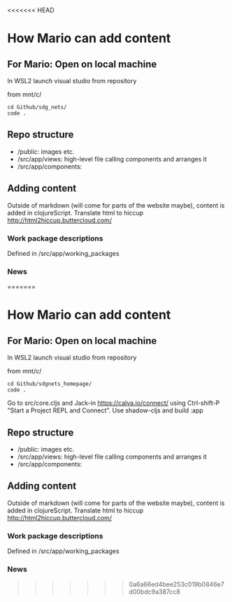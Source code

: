 <<<<<<< HEAD
# How Mario can add content

## For Mario: Open on local machine

In WSL2 launch visual studio from repository

from mnt/c/
```
cd Github/sdg_nets/
code .
```

## Repo structure

- /public: images etc.
- /src/app/views: high-level file calling components and arranges it
- /src/app/components:


## Adding content

Outside of markdown (will come for parts of the website maybe), content is added in clojureScript.
Translate html to hiccup
http://html2hiccup.buttercloud.com/

### Work package descriptions

Defined in /src/app/working_packages

### News
=======
# How Mario can add content

## For Mario: Open on local machine

In WSL2 launch visual studio from repository

from mnt/c/
```
cd Github/sdgnets_homepage/
code .
```
Go to src/core.cljs and Jack-in https://calva.io/connect/ using Ctrl-shift-P "Start a Project REPL and Connect".
Use shadow-cljs and build :app

## Repo structure

- /public: images etc.
- /src/app/views: high-level file calling components and arranges it
- /src/app/components:


## Adding content

Outside of markdown (will come for parts of the website maybe), content is added in clojureScript.
Translate html to hiccup
http://html2hiccup.buttercloud.com/

### Work package descriptions

Defined in /src/app/working_packages

### News
>>>>>>> 0a6a66ed4bee253c019b0846e7d00bdc9a387cc8
